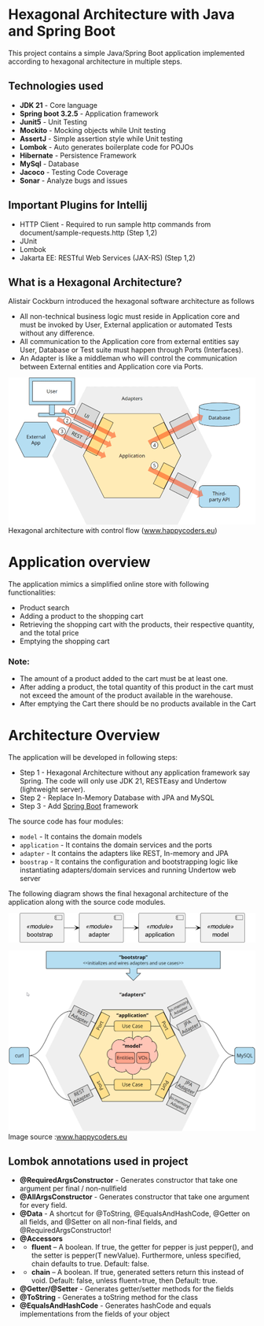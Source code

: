 # Hexagonal Architecture with Java and Spring Boot

This project contains a simple Java/Spring Boot application implemented according to hexagonal architecture in multiple steps.

## Technologies used
* **JDK 21** - Core language
* **Spring boot 3.2.5** - Application framework
* **Junit5** - Unit Testing
* **Mockito** - Mocking objects while Unit testing
* **AssertJ** - Simple assertion style while Unit testing
* **Lombok** - Auto generates boilerplate code for POJOs
* **Hibernate** - Persistence Framework
* **MySql** - Database 
* **Jacoco** - Testing Code Coverage
* **Sonar** - Analyze bugs and issues

## Important Plugins for Intellij
* HTTP Client - Required to run sample http commands from document/sample-requests.http (Step 1,2)
* JUnit
* Lombok
* Jakarta EE: RESTful Web Services (JAX-RS) (Step 1,2)


## What is a Hexagonal Architecture?
Alistair Cockburn introduced the hexagonal software architecture as follows
* All non-technical business logic must reside in Application core and must be invoked by User, External application or automated Tests without any difference.
* All communication to the Application core from external entities say User, Database or Test suite must happen through Ports (Interfaces).
* An Adapter is like a middleman who will control the communication between External entities and Application core via Ports. 


![Hexagonal Architecture Modules](documents/hexagonal-architecture-with-control-flow.png)
Hexagonal architecture with control flow (www.happycoders.eu)

# Application overview
The application mimics a simplified online store with following functionalities:

* Product search
* Adding a product to the shopping cart
* Retrieving the shopping cart with the products, their respective quantity, and the total price
* Emptying the shopping cart

### Note:
* The amount of a product added to the cart must be at least one.
* After adding a product, the total quantity of this product in the cart must not exceed the amount of the product available in the warehouse.
* After emptying the Cart there should be no products available in the Cart

# Architecture Overview
The application will be developed in following steps:

* Step 1 - Hexagonal Architecture without any application framework say Spring. The code will only use JDK 21, RESTEasy and Undertow (lightweight server).
* Step 2 - Replace In-Memory Database with JPA and MySQL
* Step 3 - Add [Spring Boot](https://spring.io/projects/spring-boot/) framework

The source code has four modules:
* `model` - It contains the domain models
* `application` - It contains the domain services and the ports
* `adapter` - It contains the adapters like REST, In-memory and JPA
* `boostrap` - It contains the configuration and bootstrapping logic like instantiating adapters/domain services and running Undertow web server

The following diagram shows the final hexagonal architecture of the application along with the source code modules.

![Modules](documents/hexagonal-architecture-modules-uml.png)

![Hexagonal Architecture Modules](documents/hexagonal-architecture-modules.png)
Image source :www.happycoders.eu

## Lombok annotations used in project
* **@RequiredArgsConstructor** - Generates constructor that take one argument per final / non-nullfield
* **@AllArgsConstructor** - Generates constructor that take one argument for every field.
* **@Data** - A shortcut for @ToString, @EqualsAndHashCode, @Getter on all fields, and @Setter on all non-final fields, and @RequiredArgsConstructor!
* **@Accessors** 
* * **fluent** – A boolean. If true, the getter for pepper is just pepper(), and the setter is pepper(T newValue). Furthermore, unless specified, chain defaults to true.
  Default: false.
* * **chain** – A boolean. If true, generated setters return this instead of void.
  Default: false, unless fluent=true, then Default: true.
* **@Getter/@Setter** - Generates getter/setter methods for the fields
* **@ToString** - Generates a toString method for the class
* **@EqualsAndHashCode** - Generates hashCode and equals implementations from the fields of your object